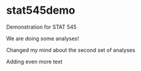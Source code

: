 # stat545demo

Demonstration for STAT 545

We are doing some analyses!

Changed my mind about the second set of analyses 

Adding even more text
